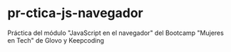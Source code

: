 # pr-ctica-js-navegador
Práctica del módulo "JavaScript en el navegador" del Bootcamp "Mujeres en Tech" de Glovo y Keepcoding
